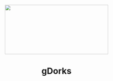 <p align="center">
    <img width="342" height="165" src="https://raw.githubusercontent.com/WodxTV/gDorks/master/logo.PNG">
</p>

<h1 align="center">gDorks</h1>
